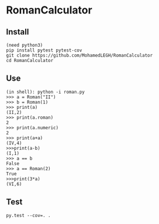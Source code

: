 # RomanCalculator


## Install
```
(need python3)
pip install pytest pytest-cov
git clone https://github.com/MohamedLEGH/RomanCalculator
cd RomanCalculator
```

## Use
```
(in shell): python -i roman.py
>>> a = Roman("II")
>>> b = Roman(1)
>>> print(a)
(II,2)
>>> print(a.roman)
2
>>> print(a.numeric)
2
>>> print(a+a)
(IV,4)
>>>print(a-b)
(I,1)
>>> a == b
False
>>> a == Roman(2)
True
>>>print(3*a)
(VI,6)
```

## Test

```
py.test --cov=. .
```

